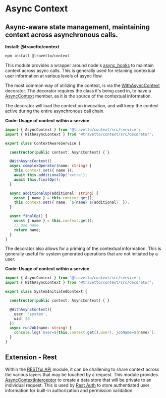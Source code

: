 <!-- This file was generated by the framweork and should not be modified directly -->
<!-- Please modify https://github.com/travetto/travetto/tree/master/module/context/DOCS.js and execute "npm run docs" to rebuild -->
# Async Context
## Async-aware state management, maintaining context across asynchronous calls.

**Install: @travetto/context**
```bash
npm install @travetto/context
```

This module provides a wrapper around node's [async_hooks](https://nodejs.org/api/async_hooks.html) to maintain context across async calls. This is generally used for retaining contextual user information at various levels of async flow.

The most common way of utilizing the context, is via the [WithAsyncContext](https://github.com/travetto/travetto/tree/master/module/context/src/decorator.ts#L6) decorator.  The decorator requires the class it's being used in, to have a [AsyncContext](https://github.com/travetto/travetto/tree/master/module/context/src/service.ts#L10) member, as it is the source of the contextual information.

The decorator will load the context on invocation, and will keep the context active during the entire asynchronous call chain.

**Code: Usage of context within a service**
```typescript
import { AsyncContext } from '@travetto/context/src/service';
import { WithAsyncContext } from '@travetto/context/src/decorator';

export class ContextAwareService {

  constructor(public context: AsyncContext) { }

  @WithAsyncContext()
  async complexOperator(name: string) {
    this.context.set({ name });
    await this.additionalOp('extra');
    await this.finalOp();
  }

  async additionalOp(additional: string) {
    const { name } = this.context.get();
    this.context.set({ name: `${name} ${additional}` });
  }

  async finalOp() {
    const { name } = this.context.get();
    // Use name
    return name;
  }
}
```

The decorator also allows for a priming of the contextual information.  This is generally useful for system generated operations that are not initiated by a user.

**Code: Usage of context within a service**
```typescript
import { AsyncContext } from '@travetto/context/src/service';
import { WithAsyncContext } from '@travetto/context/src/decorator';

export class SystemInitiatedContext {

  constructor(public context: AsyncContext) { }

  @WithAsyncContext({
    user: 'system',
    uid: 20
  })
  async runJob(name: string) {
    console.log(`User=${this.context.get().user}, jobName=${name}`);
  }
}
```

## Extension - Rest

Within the [RESTful API](https://github.com/travetto/travetto/tree/master/module/rest#readme "Declarative api for RESTful APIs with support for the dependency injection module.") module, it can be challening to share context across the various layers that may be touched by a request.  This module provides [AsyncContextInterceptor](https://github.com/travetto/travetto/tree/master/module/context/src/extension/rest.interceptor.ts#L12) to create a data store that will be private to an individual request. This is used by [Rest Auth](https://github.com/travetto/travetto/tree/master/module/auth-rest#readme "Rest authentication integration support for the travetto framework") to store authentiated user information for built-in authorization and permission validation.
